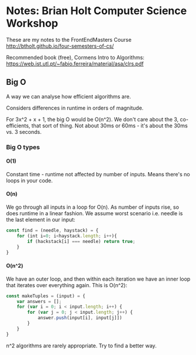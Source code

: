 # Notes: Brian Holt Computer Science Workshop

These are my notes to the FrontEndMasters Course http://btholt.github.io/four-semesters-of-cs/

Recommended book (free), Cormens Intro to Algorithms: https://web.ist.utl.pt/~fabio.ferreira/material/asa/clrs.pdf

## Big O

A way we can analyse how efficient algorithms are.

Considers differences in runtime in orders of magnitude.

For 3x^2 + x + 1, the big O would be O(n^2). We don't care about the 3, co-efficients, that sort of thing. Not about 30ms or 60ms - it's about the 30ms vs. 3 seconds.

### Big O types

#### O(1)

Constant time - runtime not affected by number of inputs. Means there's no loops in your code.

#### O(n)

We go through all inputs in a loop for O(n). As number of inputs rise, so does runtime in a linear fashion. We assume worst scenario i.e. needle is the last element in our input:

```javascript
const find = (needle, haystack) = {
    for (int i=0; i<haystack.length; i++){
        if (hackstack[i] === needle) return true;
    }
}
```

#### O(n^2)

We have an outer loop, and then within each iteration we have an inner loop that iterates over everything again. This is O(n^2):

```javascript
const makeTuples = (input) = {
    var answers = [];
    for (var i = 0; i < input.length; i++) {
        for (var j = 0; j < input.length; j++) {
            answer.push(input[i], input[j]])
        }
    }
}
```

n^2 algorithms are rarely appropriate. Try to find a better way.

